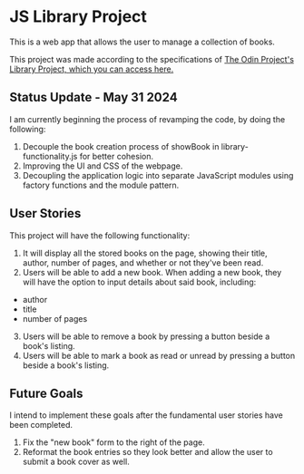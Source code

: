# JS Library Project
This is a web app that allows the user to manage a collection of books.

This project was made according to the specifications of [The Odin Project's Library Project, which you can access here.](https://www.theodinproject.com/lessons/node-path-javascript-library)

## Status Update - May 31 2024
I am currently beginning the process of revamping the code, by doing the following:
1. Decouple the book creation process of showBook in library-functionality.js for better cohesion.
2. Improving the UI and CSS of the webpage.
3. Decoupling the application logic into separate JavaScript modules using factory functions and the module pattern.

## User Stories
This project will have the following functionality:

1. It will display all the stored books on the page, showing their title, author, number of pages, and whether or not they've been read.
2. Users will be able to add a new book. When adding a new book, they will have the option to input details about said book, including:
- author
- title
- number of pages
3. Users will be able to remove a book by pressing a button beside a book's listing.
4. Users will be able to mark a book as read or unread by pressing a button beside a book's listing.

## Future Goals
I intend to implement these goals after the fundamental user stories have been completed.

1. Fix the "new book" form to the right of the page.
2. Reformat the book entries so they look better and allow the user to submit a book cover as well.